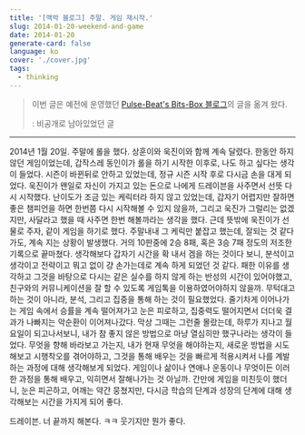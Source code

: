 ```yaml
---
title: '[맥박 블로그] 주말. 게임 재시작.'
slug: 2014-01-20-weekend-and-game
date: 2014-01-20
generate-card: false
language: ko
cover: './cover.jpg'
tags:
  - thinking
---
```


> 이번 글은 예전에 운영했던 [Pulse-Beat's Bits-Box 블로그](https://pulsebeat.tistory.com/)의 글을 옮겨 왔다.
>
> : 비공개로 남아있었던 글

---

2014년 1월 20일. 주말에 롤을 했다. 상훈이와 욱진이와 함께 계속 달렸다. 한동안 하지 않던 게임이었는데, 갑작스레 동인이가 롤을 하기 시작한 이후로, 나도 하고 싶다는 생각이 들었다. 시즌이 바뀐뒤로 안하고 있었는데, 정규 시즌 시작 후로 다시금 손을 대게 되었다. 욱진이가 왠일로 자신이 가지고 있는 돈으로 나에게 드레이븐을 사주면서 선뜻 다시 시작했다. 난이도가 조금 있는 케릭터라 하지 않고 있었는데, 갑자기 어렵지만 잘하면 좋은 챔피언을 하면 한번쯤 다시 시작해볼 수 있지 않을까, 그리고 욱진가 그럴리는 없겠지만, 사달라고 했을 때 사주면 한번 해볼까라는 생각을 했다. 근데 뜻밖에 욱진이가 선물로 주자, 같이 게임을 하기로 했다. 주말내내 그 케릭만 붙잡고 했는데, 잘되는 것 같다가도, 계속 지는 상황이 발생했다. 거의 10판중에 2승 8패, 혹은 3승 7패 정도의 저조한 기록으로 끝마쳤다. 생각해보다 갑자기 시간을 확 내서 겜을 하는 것이다 보니, 분석이고 생각이고 전략이고 뭐고 없이 걍 손가는데로 계속 하게 되었던 것 같다. 패한 이유를 생각하고 그것을 바탕으로 다시는 같은 실수를 하지 않게 하는 반성의 시간이 있어야했고, 친구와의 커뮤니케이션을 잘 할 수 있도록 게임톡을 이용하였어야하지 않을까. 무턱대고 하는 것이 아니라, 분석, 그리고 집중을 통해 하는 것이 필요했었다. 줄기차게 이어나가는 게임 속에서 승률을 계속 떨어져가고 눈은 피로하고, 집중력도 떨어지면서 더더욱 결과가 나빠지는 악순환이 이어져나갔다. 막상 그때는 그런줄 몰랐는데, 하루가 지나고 월요일이 되고나서보니, 내가 참 좋지 않은 방법으로 마냥 열심히만 했구나라는 생각이 들었다. 무엇을 향해 바라보고 가는지, 내가 현재 무엇을 해야하는지, 새로운 방법을 시도해보고 시행착오를 겪어야하고, 그것을 통해 배우는 것을 빠르게 적용시켜서 나를 계발하는 과정에 대해 생각해보게 되었다. 게임이나 삶이나 연애나 운동이나 무엇이든 이러한 과정을 통해 배우고, 익히면서 잘해나가는 것 아닐까. 간만에 게임을 미친듯이 했더니, 눈은 피곤하고, 어깨는 약간 뭉쳤지만, 다시금 학습의 단계과 성장의 단계에 대해 생각해보는 시간을 가지게 되어 좋다.

드레이븐. 너 끝까지 해본다. ㅋㅋ 웃기지만 뭔가 좋다.
